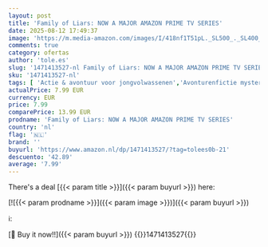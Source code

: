 ```yaml
---
layout: post
title: 'Family of Liars: NOW A MAJOR AMAZON PRIME TV SERIES'
date: 2025-08-12 17:49:37
image: 'https://m.media-amazon.com/images/I/418nf1T51pL._SL500_._SL400_.jpg'
comments: true
category: ofertas
author: 'tole.es'
slug: '1471413527-nl Family of Liars: NOW A MAJOR AMAZON PRIME TV SERIES'
sku: '1471413527-nl'
tags: [ 'Actie & avontuur voor jongvolwassenen','Avonturenfictie mysterie en thriller jongvolwassenen','Boeken','Boeken familiekwesties jongvolwassenen','Boeken over LGBT-kwesties voor jongvolwassenen','Boeken over compulsief gedrag voor jongvolwassenen','Boeken over dating & intimiteit jongvolwassenen','Boeken over geweld voor jongvolwassenen','Boeken sociale kwesties & familiekwesties jongvolwassenen','Depressie & geestelijke gezondheid jongvolwassenen','Detective- & misdaadverhalen jongvolwassenen','Engelstalige boeken','Featured Categories','Fictie over LGBT-problemen voor jongvolwassenen','Fictie over daten en seks voor jongvolwassenen','Fictie over depressie en geestesziekte voor jongvolwassenen','Fictie over drugs en alcoholmisbruik voor jongvolwassenen','Fictie over emoties en gevoelens voor jongvolwassenen','Fictie over familie voor jongvolwassenen','Fictie over geweld voor jongvolwassenen','Fictie over nieuwe ervaringen voor jonge volwassenen','Fictie over sociale kwesties & familiekwesties jongvolwassenen','Fictie over vriendschap voor jongvolwassenen','Genrefictie','Gezondheid voor jongvolwassenen','Literaire fictie','Literatuur & fictie','Literatuur & fictie voor jongvolwassenen','Mysteries & thrillers voor jongvolwassenen','Romances voor jongvolwassenen','Romantische mysteries en thrillers voor jongvolwassenen','Tieners & jongvolwassenen','🇳🇱', ]
actualPrice: 7.99 EUR
currency: EUR
price: 7.99
comparePrice: 13.99 EUR
prodname: 'Family of Liars: NOW A MAJOR AMAZON PRIME TV SERIES'
country: 'nl'
flag: '🇳🇱'
brand: ''
buyurl: 'https://www.amazon.nl/dp/1471413527/?tag=tolees0b-21'
descuento: '42.89'
average: '7.99'
---
```


There's a deal [{{< param title >}}]({{< param buyurl >}})  here:

[![{{< param prodname >}}]({{< param image >}})]({{< param buyurl >}})

ℹ️:


[🛒 Buy it now!!]({{< param buyurl >}})
{{<world>}}1471413527{{</world>}}
